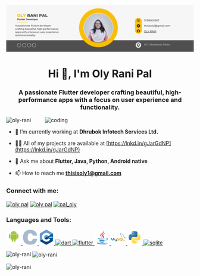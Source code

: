 ![logo](https://github.com/OLY-RANI/OLY-RANI/blob/main/Cover.png)
<h1 align="center">Hi 👋, I'm Oly Rani Pal</h1>
<h3 align="center">A passionate Flutter developer crafting beautiful, high-performance apps with a focus on user experience and functionality.</h3>

<img align="right" alt="coding" width="400" src="https://media.tenor.com/IF2JdxzmyN4AAAAi/coding-girl.gif">

<p align="left"> <img src="https://komarev.com/ghpvc/?username=oly-rani&label=Profile%20views&color=0e75b6&style=flat" alt="oly-rani" /> </p>

- 🌱 I’m currently working at **Dhrubok Infotech Services Ltd.**

- 👨‍💻 All of my projects are available at [https://lnkd.in/gJarGdNP](https://lnkd.in/gJarGdNP)

- 💬 Ask me about **Flutter, Java, Python, Android native**

- 📫 How to reach me **thisisoly1@gmail.com**

<h3 align="left">Connect with me:</h3>
<p align="left">
<a href="https://linkedin.com/in/oly pal" target="blank"><img align="center" src="https://raw.githubusercontent.com/rahuldkjain/github-profile-readme-generator/master/src/images/icons/Social/linked-in-alt.svg" alt="oly pal" height="30" width="40" /></a>
<a href="https://fb.com/oly pal" target="blank"><img align="center" src="https://raw.githubusercontent.com/rahuldkjain/github-profile-readme-generator/master/src/images/icons/Social/facebook.svg" alt="oly pal" height="30" width="40" /></a>
<a href="https://instagram.com/pal_oly" target="blank"><img align="center" src="https://raw.githubusercontent.com/rahuldkjain/github-profile-readme-generator/master/src/images/icons/Social/instagram.svg" alt="pal_oly" height="30" width="40" /></a>
</p>

<h3 align="left">Languages and Tools:</h3>
<p align="left"> <a href="https://developer.android.com" target="_blank" rel="noreferrer"> <img src="https://raw.githubusercontent.com/devicons/devicon/master/icons/android/android-original-wordmark.svg" alt="android" width="40" height="40"/> </a> <a href="https://www.cprogramming.com/" target="_blank" rel="noreferrer"> <img src="https://raw.githubusercontent.com/devicons/devicon/master/icons/c/c-original.svg" alt="c" width="40" height="40"/> </a> <a href="https://www.w3schools.com/cpp/" target="_blank" rel="noreferrer"> <img src="https://raw.githubusercontent.com/devicons/devicon/master/icons/cplusplus/cplusplus-original.svg" alt="cplusplus" width="40" height="40"/> </a> <a href="https://dart.dev" target="_blank" rel="noreferrer"> <img src="https://www.vectorlogo.zone/logos/dartlang/dartlang-icon.svg" alt="dart" width="40" height="40"/> </a> <a href="https://flutter.dev" target="_blank" rel="noreferrer"> <img src="https://www.vectorlogo.zone/logos/flutterio/flutterio-icon.svg" alt="flutter" width="40" height="40"/> </a> <a href="https://www.java.com" target="_blank" rel="noreferrer"> <img src="https://raw.githubusercontent.com/devicons/devicon/master/icons/java/java-original.svg" alt="java" width="40" height="40"/> </a> <a href="https://www.mysql.com/" target="_blank" rel="noreferrer"> <img src="https://raw.githubusercontent.com/devicons/devicon/master/icons/mysql/mysql-original-wordmark.svg" alt="mysql" width="40" height="40"/> </a> <a href="https://www.python.org" target="_blank" rel="noreferrer"> <img src="https://raw.githubusercontent.com/devicons/devicon/master/icons/python/python-original.svg" alt="python" width="40" height="40"/> </a> <a href="https://www.sqlite.org/" target="_blank" rel="noreferrer"> <img src="https://www.vectorlogo.zone/logos/sqlite/sqlite-icon.svg" alt="sqlite" width="40" height="40"/> </a> </p>

<p><img align="left" src="https://github-readme-stats.vercel.app/api/top-langs?username=oly-rani&show_icons=true&locale=en&layout=compact" alt="oly-rani" /></p>

<p>&nbsp;<img align="center" src="https://github-readme-stats.vercel.app/api?username=oly-rani&show_icons=true&locale=en" alt="oly-rani" /></p>

<p><img align="center" src="https://github-readme-streak-stats.herokuapp.com/?user=oly-rani&" alt="oly-rani" /></p>
